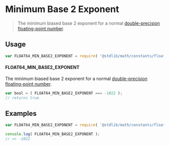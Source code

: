 # Minimum Base 2 Exponent

> The minimum biased base 2 exponent for a normal [double-precision floating-point number][ieee754].

<section class="usage">

## Usage

<!-- eslint-disable id-length -->

```javascript
var FLOAT64_MIN_BASE2_EXPONENT = require( '@stdlib/math/constants/float64-min-base2-exponent' );
```

#### FLOAT64_MIN_BASE2_EXPONENT

The minimum biased base 2 exponent for a normal [double-precision floating-point number][ieee754].

```javascript
var bool = ( FLOAT64_MIN_BASE2_EXPONENT === -1022 );
// returns true
```

</section>

<!-- /.usage -->

<section class="examples">

## Examples

<!-- TODO: better example -->

<!-- eslint-disable id-length -->

```javascript
var FLOAT64_MIN_BASE2_EXPONENT = require( '@stdlib/math/constants/float64-min-base2-exponent' );

console.log( FLOAT64_MIN_BASE2_EXPONENT );
// => -1022
```

</section>

<!-- /.examples -->

<section class="links">

[ieee754]: https://en.wikipedia.org/wiki/IEEE_754-1985

</section>

<!-- /.links -->
